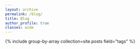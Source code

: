 ```yaml
---
layout: archive
permalink: /blog/
title: Blog
author_profile: true
classes: wide
---
```



{% include group-by-array collection=site.posts field="tags" %}
